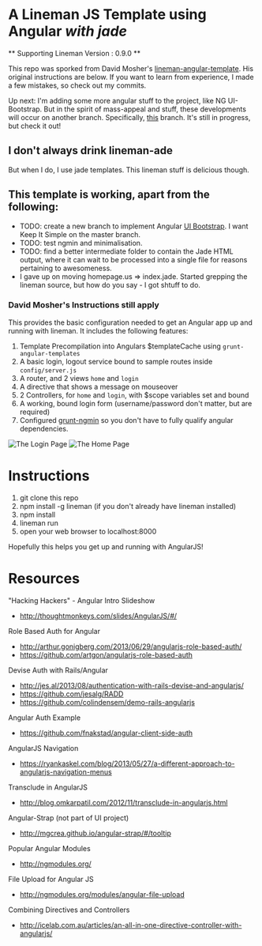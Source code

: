 # A Lineman JS Template using Angular *with jade*

** Supporting Lineman Version : 0.9.0 **

This repo was sporked from David Mosher's [lineman-angular-template](https://github.com/davemo/lineman-angular-template).
His original instructions are below.  If you want to learn from experience, I
made a few mistakes, so check out my commits.

Up next: I'm adding some more angular stuff to the project, like NG UI-Bootstrap.
But in the spirit of mass-appeal and stuff, these developments will occur on another branch.
Specifically, [this](https://github.com/dcunited001/jangular-lineman-ade/tree/ui-bootstrap) branch.
It's still in progress, but check it out!

## I don't always drink lineman-ade

But when I do, I use jade templates.  This lineman stuff is delicious though.

## This template is working, apart from the following:

* TODO: create a new branch to implement Angular [UI Bootstrap](http://angular-ui.github.io/bootstrap/). I want Keep It Simple on the master branch.
* TODO: test ngmin and minimalisation.
* TODO: find a better intermediate folder to contain the Jade HTML output, where it can wait to be processed into a single file for reasons pertaining to awesomeness.
* I gave up on moving homepage.us => index.jade.  Started grepping the lineman source, but how do you say - I got shtuff to do.

### David Mosher's Instructions still apply

This provides the basic configuration needed to get an Angular app up and running with lineman. It includes the following features:

1. Template Precompilation into Angulars $templateCache using `grunt-angular-templates`
2. A basic login, logout service bound to sample routes inside `config/server.js`
3. A router, and 2 views `home` and `login`
4. A directive that shows a message on mouseover
5. 2 Controllers, for `home` and `login`, with $scope variables set and bound
6. A working, bound login form (username/password don't matter, but are required)
7. Configured [grunt-ngmin](https://github.com/btford/grunt-ngmin) so you don't have to fully qualify angular dependencies.

![The Login Page](https://raw.github.com/davemo/lineman-angular-template/master/doc/login.png)
![The Home Page](https://raw.github.com/davemo/lineman-angular-template/master/doc/home.png)

# Instructions

1. git clone this repo
2. npm install -g lineman (if you don't already have lineman installed)
3. npm install
4. lineman run
5. open your web browser to localhost:8000

Hopefully this helps you get up and running with AngularJS!

# Resources

"Hacking Hackers" - Angular Intro Slideshow

- http://thoughtmonkeys.com/slides/AngularJS/#/

Role Based Auth for Angular 

- http://arthur.gonigberg.com/2013/06/29/angularjs-role-based-auth/
- https://github.com/artgon/angularjs-role-based-auth

Devise Auth with Rails/Angular

- http://jes.al/2013/08/authentication-with-rails-devise-and-angularjs/
- https://github.com/jesalg/RADD
- https://github.com/colindensem/demo-rails-angularjs

Angular Auth Example

- https://github.com/fnakstad/angular-client-side-auth

AngularJS Navigation 

- https://ryankaskel.com/blog/2013/05/27/a-different-approach-to-angularjs-navigation-menus

Transclude in AngularJS 

- http://blog.omkarpatil.com/2012/11/transclude-in-angularjs.html

Angular-Strap (not part of UI project) 

- http://mgcrea.github.io/angular-strap/#/tooltip

Popular Angular Modules

- http://ngmodules.org/

File Upload for Angular JS

- http://ngmodules.org/modules/angular-file-upload

Combining Directives and Controllers

- http://icelab.com.au/articles/an-all-in-one-directive-controller-with-angularjs/

